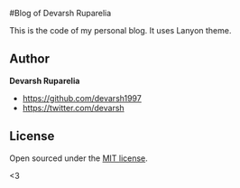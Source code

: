 #Blog of Devarsh Ruparelia

This is the code of my personal blog. It uses Lanyon theme. 


## Author

**Devarsh Ruparelia**
- <https://github.com/devarsh1997>
- <https://twitter.com/devarsh>


## License

Open sourced under the [MIT license](LICENSE.md).

<3

